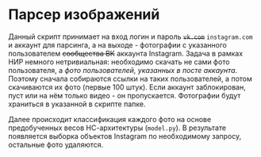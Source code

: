 # Парсер изображений


Данный скрипт принимает на вход логин и пароль ~~`vk.com`~~ `instagram.com` и аккаунт для парсинга, а на выходе - фотографии с указанного пользователем ~~сообщества ВК~~ аккаунта Instagram. Задача в рамках НИР немного нетривиальная: необходимо скачать не сами фото пользователя, а *фото пользователей, указанных в посте аккаунта*. Поэтому сначала собираются ссылки на таких пользователей, а потом скачиваются их фото (первые 100 штук). Если аккаунт заблокирован, пуст или на нём только видео - он пропускается. Фотографии будут храниться в указанной в скрипте папке.

Далее происходит классификация каждого фото на основе предобученных весов НС-архитектуры (`model.py`). В результате появляется выборка объектов Instagram по необходимому запросу, остальные фото удаляются.



